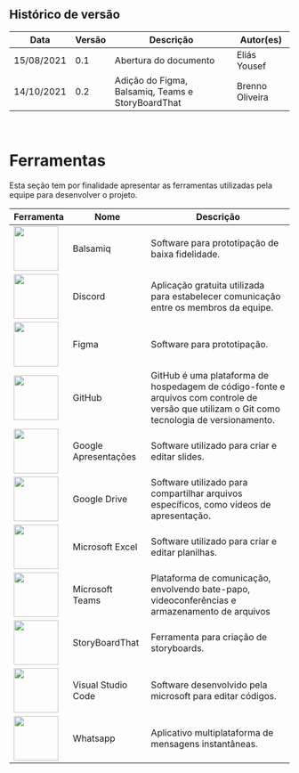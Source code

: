 ## Histórico de versão

| Data       | Versão | Descrição                                         | Autor(es)       |
| ---------- | ------ | ------------------------------------------------- | --------------- |
| 15/08/2021 | 0.1    | Abertura do documento                             | Eliás Yousef    |
| 14/10/2021 | 0.2    | Adição do Figma, Balsamiq, Teams e StoryBoardThat | Brenno Oliveira |

<br>

# Ferramentas

Esta seção tem por finalidade apresentar as ferramentas utilizadas pela equipe para desenvolver o projeto.

| Ferramenta                                                       | Nome                 | Descrição                                                                                                                                    |
| ---------------------------------------------------------------- | -------------------- | -------------------------------------------------------------------------------------------------------------------------------------------- |
| <img width="80px" height="80px" src="images/Balsamiq.png">       | Balsamiq             | Software para prototipação de baixa fidelidade.                                                                                              |
| <img width="80px" height="80px" src="images/discord.png">        | Discord              | Aplicação gratuita utilizada para estabelecer comunicação entre os membros da equipe.                                                        |
| <img width="80px" height="80px" src="images/Figma.svg">          | Figma                | Software para prototipação.                                                                                                                  |
| <img width="80px" height="80px" src="images/GitHub-Mark.png">    | GitHub               | GitHub é uma plataforma de hospedagem de código-fonte e arquivos com controle de versão que utilizam o Git como tecnologia de versionamento. |
| <img width="80px" height="80px" src="images/apresentação.png">   | Google Apresentações | Software utilizado para criar e editar slides.                                                                                               |
| <img width="80px" height="80px" src="images/drive.png">          | Google Drive         | Software utilizado para compartilhar arquivos específicos, como vídeos de apresentação.                                                      |
| <img width="80px" height="80px" src="images/excel.png">          | Microsoft Excel      | Software utilizado para criar e editar planilhas.                                                                                            |
| <img width="80px" height="80px" src="images/Teams.svg">          | Microsoft Teams      | Plataforma de comunicação, envolvendo bate-papo, videoconferências e armazenamento de arquivos                                               |
| <img width="80px" height="80px" src="images/StoryBoardThat.png"> | StoryBoardThat       | Ferramenta para criação de storyboards.                                                                                                      |
| <img width="80px" height="80px" src="images/vscode.png">         | Visual Studio Code   | Software desenvolvido pela microsoft para editar códigos.                                                                                    |
| <img width="80px" height="80px" src="images/wpp.png">            | Whatsapp             | Aplicativo multiplataforma de mensagens instantâneas.                                                                                        |
